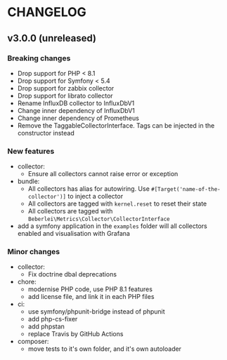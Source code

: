 # CHANGELOG

## v3.0.0 (unreleased)

### Breaking changes

* Drop support for PHP < 8.1
* Drop support for Symfony < 5.4
* Drop support for zabbix collector
* Drop support for librato collector
* Rename InfluxDB collector to InfluxDbV1
* Change inner dependency of InfluxDbV1
* Change inner dependency of Prometheus
* Remove the TaggableCollectorInterface. Tags can be injected in the constructor
  instead

### New features

* collector:
  * Ensure all collectors cannot raise error or exception
* bundle:
  * All collectors has alias for autowiring. Use
    `#[Target('name-of-the-collector')]` to inject a collector
  * All collectors are tagged with `kernel.reset` to reset their state
  * All collectors are tagged with
    `Beberlei\Metrics\Collector\CollectorInterface`
* add a symfony application in the `examples` folder will all collectors enabled
  and visualisation with Grafana

### Minor changes

* collector:
    * Fix doctrine dbal deprecations
* chore:
    * modernise PHP code, use PHP 8.1 features
    * add license file, and link it in each PHP files
* ci:
    * use symfony/phpunit-bridge instead of phpunit
    * add php-cs-fixer
    * add phpstan
    * replace Travis by GitHub Actions
* composer:
    *  move tests to it's own folder, and it's own autoloader
